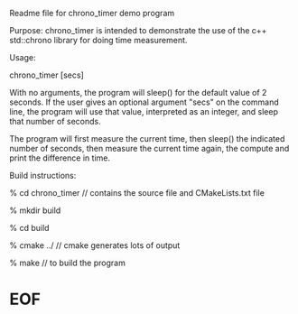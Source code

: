 Readme file for chrono_timer demo program

Purpose:
chrono_timer is intended to demonstrate the use of the c++ std::chrono library
for doing time measurement.

Usage:

chrono_timer [secs]

With no arguments, the program will sleep() for the default value of 2 
seconds. If the user gives an optional argument "secs" on the command line,
the program will use that value, interpreted as an integer, and sleep
that number of seconds.

The program will first measure the current time, then sleep() the indicated
number of seconds, then measure the current time again, the compute
and print the difference in time.

Build instructions:

% cd chrono_timer   // contains the source file and CMakeLists.txt file

% mkdir build

% cd build

% cmake ../         // cmake generates lots of output

% make              // to build the program

# EOF

